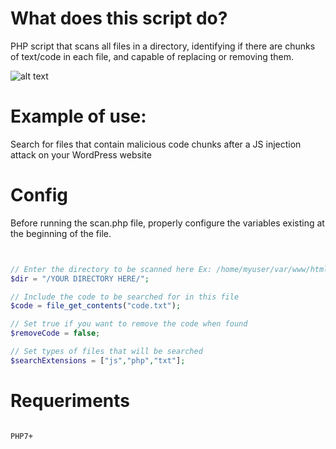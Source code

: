 # What does this script do?
PHP script that scans all files in a directory, identifying if there are chunks of text/code in each file, and capable of replacing or removing them.

![alt text](https://i.ibb.co/QcGYPY8/Screenshot-from-2023-01-27-14-06-44.png)

# Example of use: 
Search for files that contain malicious code chunks after a JS injection attack on your WordPress website

# Config

Before running the scan.php file, properly configure the variables existing at the beginning of the file.

```php


// Enter the directory to be scanned here Ex: /home/myuser/var/www/html/
$dir = "/YOUR DIRECTORY HERE/"; 

// Include the code to be searched for in this file
$code = file_get_contents("code.txt");

// Set true if you want to remove the code when found
$removeCode = false; 

// Set types of files that will be searched
$searchExtensions = ["js","php","txt"];


```

# Requeriments

```text

PHP7+

```
